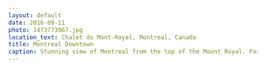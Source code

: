 ```yaml
---
layout: default
date: 2016-09-11
photo: 1473773967.jpg
location_text: Chalet du Mont-Royal, Montreal, Canada
title: Montreal Downtown
caption: Stunning view of Montreal from the top of the Mount Royal. For the locals it is a mountain but it is truly just a cute small hill. There is also a rule here where every new buildings may not be higher than the mount itself.
---
```

